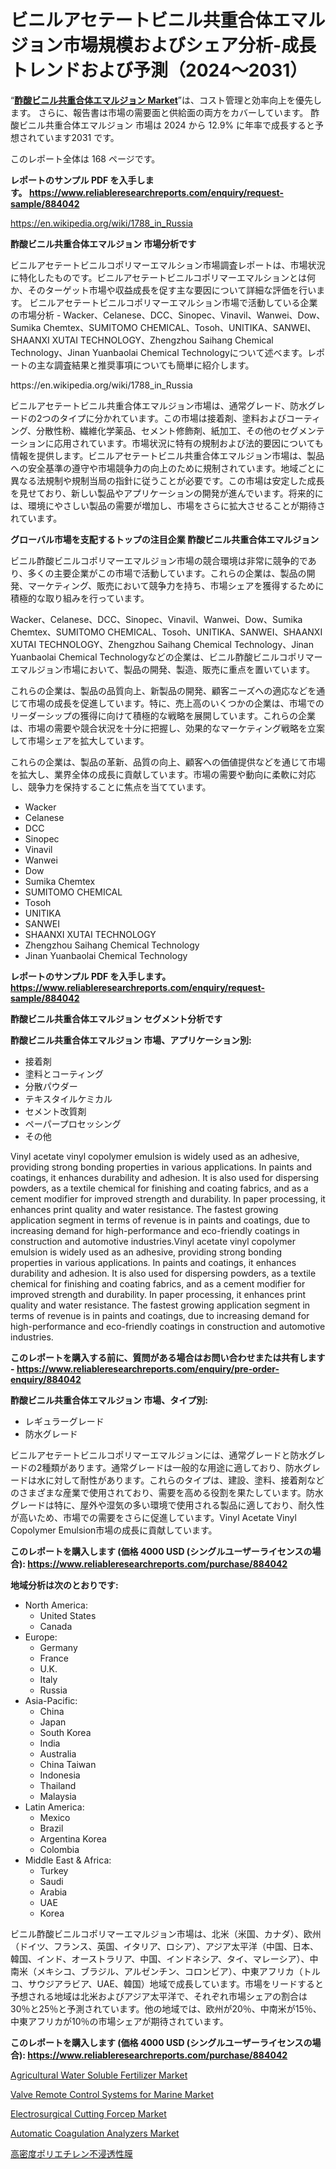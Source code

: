 <p><h1>ビニルアセテートビニル共重合体エマルジョン市場規模およびシェア分析-成長トレンドおよび予測（2024〜2031）</h1></p><p>&ldquo;<strong><a href="https://www.reliableresearchreports.com/vinyl-acetate-vinyl-copolymer-emulsion-r884042">酢酸ビニル共重合体エマルジョン Market</a></strong>&rdquo;は、コスト管理と効率向上を優先します。 さらに、報告書は市場の需要面と供給面の両方をカバーしています。 酢酸ビニル共重合体エマルジョン 市場は 2024 から 12.9% に年率で成長すると予想されています2031 です。</p>
<p>このレポート全体は 168 ページです。</p>
<p><strong>レポートのサンプル PDF を入手します。&nbsp;<a href="https://www.reliableresearchreports.com/enquiry/request-sample/884042">https://www.reliableresearchreports.com/enquiry/request-sample/884042</a></strong></p>
<p><a href="https://en.wikipedia.org/wiki/1788_in_Russia">https://en.wikipedia.org/wiki/1788_in_Russia</a></p>
<p><strong>酢酸ビニル共重合体エマルジョン 市場分析です</strong></p>
<p><p>ビニルアセテートビニルコポリマーエマルション市場調査レポートは、市場状況に特化したものです。ビニルアセテートビニルコポリマーエマルションとは何か、そのターゲット市場や収益成長を促す主な要因について詳細な評価を行います。 ビニルアセテートビニルコポリマーエマルション市場で活動している企業の市場分析 - Wacker、Celanese、DCC、Sinopec、Vinavil、Wanwei、Dow、Sumika Chemtex、SUMITOMO CHEMICAL、Tosoh、UNITIKA、SANWEI、SHAANXI XUTAI TECHNOLOGY、Zhengzhou Saihang Chemical Technology、Jinan Yuanbaolai Chemical Technologyについて述べます。レポートの主な調査結果と推奨事項についても簡単に紹介します。</p></p>
<p>https://en.wikipedia.org/wiki/1788_in_Russia</p>
<p><p>ビニルアセテートビニル共重合体エマルジョン市場は、通常グレード、防水グレードの2つのタイプに分かれています。この市場は接着剤、塗料およびコーティング、分散性粉、繊維化学薬品、セメント修飾剤、紙加工、その他のセグメンテーションに応用されています。市場状況に特有の規制および法的要因についても情報を提供します。ビニルアセテートビニル共重合体エマルジョン市場は、製品への安全基準の遵守や市場競争力の向上のために規制されています。地域ごとに異なる法規制や規制当局の指針に従うことが必要です。この市場は安定した成長を見せており、新しい製品やアプリケーションの開発が進んでいます。将来的には、環境にやさしい製品の需要が増加し、市場をさらに拡大させることが期待されています。</p></p>
<p><strong>グローバル市場を支配するトップの注目企業 酢酸ビニル共重合体エマルジョン</strong></p>
<p><p>ビニル酢酸ビニルコポリマーエマルジョン市場の競合環境は非常に競争的であり、多くの主要企業がこの市場で活動しています。これらの企業は、製品の開発、マーケティング、販売において競争力を持ち、市場シェアを獲得するために積極的な取り組みを行っています。</p><p>Wacker、Celanese、DCC、Sinopec、Vinavil、Wanwei、Dow、Sumika Chemtex、SUMITOMO CHEMICAL、Tosoh、UNITIKA、SANWEI、SHAANXI XUTAI TECHNOLOGY、Zhengzhou Saihang Chemical Technology、Jinan Yuanbaolai Chemical Technologyなどの企業は、ビニル酢酸ビニルコポリマーエマルジョン市場において、製品の開発、製造、販売に重点を置いています。</p><p>これらの企業は、製品の品質向上、新製品の開発、顧客ニーズへの適応などを通じて市場の成長を促進しています。特に、売上高のいくつかの企業は、市場でのリーダーシップの獲得に向けて積極的な戦略を展開しています。これらの企業は、市場の需要や競合状況を十分に把握し、効果的なマーケティング戦略を立案して市場シェアを拡大しています。</p><p>これらの企業は、製品の革新、品質の向上、顧客への価値提供などを通じて市場を拡大し、業界全体の成長に貢献しています。市場の需要や動向に柔軟に対応し、競争力を保持することに焦点を当てています。</p></p>
<p><ul><li>Wacker</li><li>Celanese</li><li>DCC</li><li>Sinopec</li><li>Vinavil</li><li>Wanwei</li><li>Dow</li><li>Sumika Chemtex</li><li>SUMITOMO CHEMICAL</li><li>Tosoh</li><li>UNITIKA</li><li>SANWEI</li><li>SHAANXI XUTAI TECHNOLOGY</li><li>Zhengzhou Saihang Chemical Technology</li><li>Jinan Yuanbaolai Chemical Technology</li></ul></p>
<p><strong>レポートのサンプル PDF を入手します。 <a href="https://www.reliableresearchreports.com/enquiry/request-sample/884042">https://www.reliableresearchreports.com/enquiry/request-sample/884042</a></strong></p>
<p><strong>酢酸ビニル共重合体エマルジョン セグメント分析です</strong></p>
<p><strong>酢酸ビニル共重合体エマルジョン 市場、アプリケーション別:</strong></p>
<p><ul><li>接着剤</li><li>塗料とコーティング</li><li>分散パウダー</li><li>テキスタイルケミカル</li><li>セメント改質剤</li><li>ペーパープロセッシング</li><li>その他</li></ul></p>
<p><p>Vinyl acetate vinyl copolymer emulsion is widely used as an adhesive, providing strong bonding properties in various applications. In paints and coatings, it enhances durability and adhesion. It is also used for dispersing powders, as a textile chemical for finishing and coating fabrics, and as a cement modifier for improved strength and durability. In paper processing, it enhances print quality and water resistance. The fastest growing application segment in terms of revenue is in paints and coatings, due to increasing demand for high-performance and eco-friendly coatings in construction and automotive industries.Vinyl acetate vinyl copolymer emulsion is widely used as an adhesive, providing strong bonding properties in various applications. In paints and coatings, it enhances durability and adhesion. It is also used for dispersing powders, as a textile chemical for finishing and coating fabrics, and as a cement modifier for improved strength and durability. In paper processing, it enhances print quality and water resistance. The fastest growing application segment in terms of revenue is in paints and coatings, due to increasing demand for high-performance and eco-friendly coatings in construction and automotive industries.</p></p>
<p><strong>このレポートを購入する前に、質問がある場合はお問い合わせまたは共有します - <a href="https://www.reliableresearchreports.com/enquiry/pre-order-enquiry/884042">https://www.reliableresearchreports.com/enquiry/pre-order-enquiry/884042</a></strong></p>
<p><strong>酢酸ビニル共重合体エマルジョン 市場、タイプ別:</strong></p>
<p><ul><li>レギュラーグレード</li><li>防水グレード</li></ul></p>
<p><p>ビニルアセテートビニルコポリマーエマルジョンには、通常グレードと防水グレードの2種類があります。通常グレードは一般的な用途に適しており、防水グレードは水に対して耐性があります。これらのタイプは、建設、塗料、接着剤などのさまざまな産業で使用されており、需要を高める役割を果たしています。防水グレードは特に、屋外や湿気の多い環境で使用される製品に適しており、耐久性が高いため、市場での需要をさらに促進しています。Vinyl Acetate Vinyl Copolymer Emulsion市場の成長に貢献しています。</p></p>
<p><strong>このレポートを購入します (価格 4000 USD (シングルユーザーライセンスの場合): <a href="https://www.reliableresearchreports.com/purchase/884042">https://www.reliableresearchreports.com/purchase/884042</a></strong></p>
<p><strong>地域分析は次のとおりです:</strong></p>
<p><ul>
    <li>
        North America:
        <ul>
            <li>United States</li>
            <li>Canada</li>
        </ul>
    </li>
    <li>
        Europe:
        <ul>
            <li>Germany</li>
            <li>France</li>
            <li>U.K.</li>
            <li>Italy</li>
            <li>Russia</li>
        </ul>
    </li>
    <li>
        Asia-Pacific:
        <ul>
            <li>China</li>
            <li>Japan</li>
            <li>South Korea</li>
            <li>India</li>
            <li>Australia</li>
            <li>China Taiwan</li>
            <li>Indonesia</li>
            <li>Thailand</li>
            <li>Malaysia</li>
        </ul>
    </li>
    <li>
        Latin America:
        <ul>
            <li>Mexico</li>
            <li>Brazil</li>
            <li>Argentina Korea</li>
            <li>Colombia</li>
        </ul>
    </li>
    <li>
        Middle East & Africa:
        <ul>
            <li>Turkey</li>
            <li>Saudi</li>
            <li>Arabia</li>
            <li>UAE</li>
            <li>Korea</li>
        </ul>
    </li>
    </ul></p>
<p><p>ビニル酢酸ビニルコポリマーエマルジョン市場は、北米（米国、カナダ）、欧州（ドイツ、フランス、英国、イタリア、ロシア）、アジア太平洋（中国、日本、韓国、インド、オーストラリア、中国、インドネシア、タイ、マレーシア）、中南米（メキシコ、ブラジル、アルゼンチン、コロンビア）、中東アフリカ（トルコ、サウジアラビア、UAE、韓国）地域で成長しています。市場をリードすると予想される地域は北米およびアジア太平洋で、それぞれ市場シェアの割合は30％と25％と予測されています。他の地域では、欧州が20％、中南米が15％、中東アフリカが10％の市場シェアが期待されています。</p></p>
<p><strong>このレポートを購入します (価格 4000 USD (シングルユーザーライセンスの場合): <a href="https://www.reliableresearchreports.com/purchase/884042">https://www.reliableresearchreports.com/purchase/884042</a></strong></p>
<p><p><a href="https://github.com/prosalinda88/Market-Research-Report-List-6/blob/main/agricultural-water-soluble-fertilizer-market.md">Agricultural Water Soluble Fertilizer Market</a></p><p><a href="https://github.com/NorbertYates/Market-Research-Report-List-6/blob/main/valve-remote-control-systems-for-marine-market.md">Valve Remote Control Systems for Marine Market</a></p><p><a href="https://issuu.com/reportprime-2/docs/electrosurgical-cutting-forcep-mark_cff7b3d543be37">Electrosurgical Cutting Forcep Market</a></p><p><a href="https://issuu.com/reportprime-2/docs/automatic-coagulation-analyzers-mar_64697b07404b87">Automatic Coagulation Analyzers Market</a></p><p><a href="https://github.com/lababdou/Market-Research-Report-List-5/blob/main/475634387345.md">高密度ポリエチレン不浸透性膜</a></p></p>